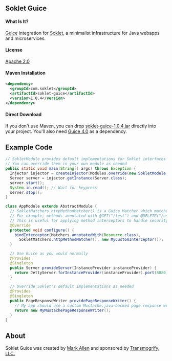 ## Soklet Guice

#### What Is It?

[Guice](https://github.com/google/guice) integration for [Soklet](http://soklet.com), a minimalist infrastructure for Java webapps and microservices.

#### License

[Apache 2.0](https://www.apache.org/licenses/LICENSE-2.0)

#### Maven Installation

```xml
<dependency>
  <groupId>com.soklet</groupId>
  <artifactId>soklet-guice</artifactId>
  <version>1.0.4</version>
</dependency>
```

#### Direct Download

If you don't use Maven, you can drop [soklet-guice-1.0.4.jar](http://central.maven.org/maven2/com/soklet/soklet-guice/1.0.4/soklet-guice-1.0.4.jar) directly into your project.  You'll also need [Guice 4.0](https://github.com/google/guice) as a dependency.

## Example Code

```java
// SokletModule provides default implementations for Soklet interfaces like ResponseHandler.
// You can override them in your own module as needed
public static void main(String[] args) throws Exception {
  Injector injector = createInjector(Modules.override(new SokletModule()).with(new AppModule()));
  Server server = injector.getInstance(Server.class);
  server.start();
  System.in.read(); // Wait for keypress
  server.stop();
}

class AppModule extends AbstractModule {
  // SokletMatchers.httpMethodMatcher() is a Guice Matcher which matches any resource method.
  // For example, methods annotated with @GET("/test") and @DELETE("/users/{id}") would be matched.
  // This is useful for applying method interceptors to handle security, database transactions, and more
  @Override
  protected void configure() {
    bindInterceptor(Matchers.annotatedWith(Resource.class),
      SokletMatchers.httpMethodMatcher(), new MyCustomInterceptor());
  }

  // Use Guice as you would normally
  @Provides
  @Singleton
  public Server provideServer(InstanceProvider instanceProvider) {
    return JettyServer.forInstanceProvider(instanceProvider).port(8080).build();
  }  

  // Override Soklet's default implementations as needed
  @Provides
  @Singleton
  public PageResponseWriter providePageResponseWriter() {
    // My app should use a custom Mustache.java-backed page response writer
    return new MyMustachePageResponseWriter();
  }
}
```

## About

Soklet Guice was created by [Mark Allen](http://revetkn.com) and sponsored by [Transmogrify, LLC.](http://xmog.com)